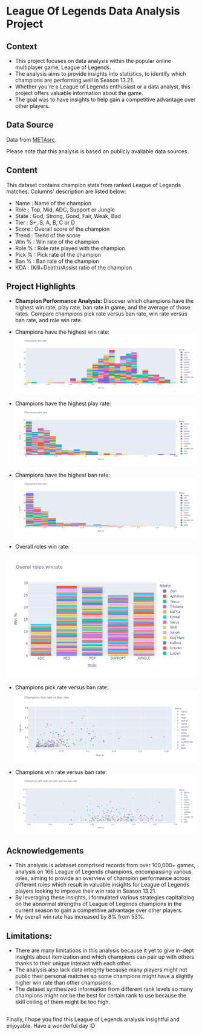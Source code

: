 # League Of Legends Data Analysis Project

## Context

* This project focuses on data analysis within the popular online multiplayer game, League of Legends. 
* The analysis aims to provide insights into statistics, to identify which champions are performing well in Season 13.21. 
* Whether you're a League of Legends enthusiast or a data analyst, this project offers valuable information about the game.
* The goal was to have insights to help gain a competitive advantage over other players.

## Data Source

Data from [METAsrc](https://www.metasrc.com/lol/stats).

Please note that this analysis is based on publicly available data sources.

## Content

This dataset contains champion stats from ranked League of Legends matches.
Columns' description are listed below:
* Name : Name of the champion
* Role : Top, Mid, ADC, Support or Jungle
* State : God, Strong, Good, Fair, Weak, Bad
* Tier : S+, S, A, B, C or D
* Score : Overall score of the champion
* Trend : Trend of the score
* Win % : Win rate of the champion
* Role % : Role rate played with the champion
* Pick % : Pick rate of the champion
* Ban % : Ban rate of the champion
* KDA : (Kill+Death)/Assist ratio of the champion

## Project Highlights

- **Champion Performance Analysis:** Discover which champions have the highest win rate, play rate, ban rate in game, and the average of those rates. Compare champions pick rate versus ban rate, win rate versus ban rate, and role win rate.

* Champions have the highest win rate:
![](Cwr.png)

* Champions have the highest play rate:
![](Cpr.png)

* Champions have the highest ban rate:
![](Cbr.png)

* Overall roles win rate:

![](orw.png)

* Champions pick rate versus ban rate:
![](Cprvsbr.png)

* Champions win rate versus ban rate:
![](cwhwralbr.png)


## Acknowledgements

* This analysis is adataset comprised records from over 100,000+ games, analysis on 166 League of Legends champions, encompassing various roles, aiming to provide an overview of champion performance across different roles which result in valuable insights for League of Legends players looking to improve their win rate in Season 13.21.
* By leveraging these insights, I formulated various strategies capitalizing on the abnormal strengths of League of Legends champions in the current season to gain a competitive advantage over other players.
* My overall win rate has increased by 8% from 53%.

## Limitations:
* There are many limitations in this analysis because it yet to give in-dept insights about itemization and which champions can pair up with others thanks to their unique interact with each other.
* The analysis also lack data integrity because many players might not public their personal matches so some champions might have a slightly higher win rate than other champsions.
* The dataset synthesized information from different rank levels so many champions might not be the best for certain rank to use because the skill ceiling of them might be too high.


##
Finally, I hope you find this League of Legends analysis insightful and enjoyable. Have a wonderful day :D
